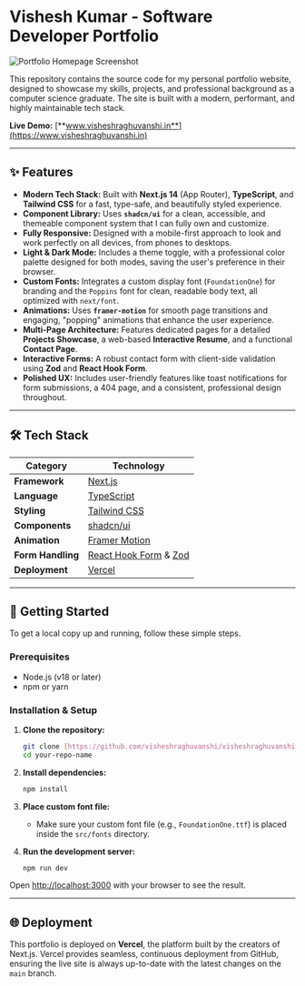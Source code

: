 # Vishesh Kumar - Software Developer Portfolio

![Portfolio Homepage Screenshot][screenshot]

This repository contains the source code for my personal portfolio website, designed to showcase my skills, projects, and professional background as a computer science graduate. The site is built with a modern, performant, and highly maintainable tech stack.

**Live Demo:** [**www.visheshraghuvanshi.in**](https://www.visheshraghuvanshi.in)

---

## ✨ Features

-   **Modern Tech Stack:** Built with **Next.js 14** (App Router), **TypeScript**, and **Tailwind CSS** for a fast, type-safe, and beautifully styled experience.
-   **Component Library:** Uses **`shadcn/ui`** for a clean, accessible, and themeable component system that I can fully own and customize.
-   **Fully Responsive:** Designed with a mobile-first approach to look and work perfectly on all devices, from phones to desktops.
-   **Light & Dark Mode:** Includes a theme toggle, with a professional color palette designed for both modes, saving the user's preference in their browser.
-   **Custom Fonts:** Integrates a custom display font (`FoundationOne`) for branding and the `Poppins` font for clean, readable body text, all optimized with `next/font`.
-   **Animations:** Uses **`framer-motion`** for smooth page transitions and engaging, "popping" animations that enhance the user experience.
-   **Multi-Page Architecture:** Features dedicated pages for a detailed **Projects Showcase**, a web-based **Interactive Resume**, and a functional **Contact Page**.
-   **Interactive Forms:** A robust contact form with client-side validation using **Zod** and **React Hook Form**.
-   **Polished UX:** Includes user-friendly features like toast notifications for form submissions, a 404 page, and a consistent, professional design throughout.

---

## 🛠️ Tech Stack

| Category          | Technology                                                                                                  |
| ----------------- | ----------------------------------------------------------------------------------------------------------- |
| **Framework** | [Next.js](https://nextjs.org/)                                                                              |
| **Language** | [TypeScript](https://www.typescriptlang.org/)                                                               |
| **Styling** | [Tailwind CSS](https://tailwindcss.com/)                                                                    |
| **Components** | [shadcn/ui](https://ui.shadcn.com/)                                                                         |
| **Animation** | [Framer Motion](https://www.framer.com/motion/)                                                             |
| **Form Handling** | [React Hook Form](https://react-hook-form.com/) & [Zod](https://zod.dev/)                                       |
| **Deployment** | [Vercel](https://vercel.com/)                                                                               |

---

## 🚀 Getting Started

To get a local copy up and running, follow these simple steps.

### Prerequisites

-   Node.js (v18 or later)
-   npm or yarn

### Installation & Setup

1.  **Clone the repository:**
    ```bash
    git clone [https://github.com/visheshraghuvanshi/visheshraghuvanshi.in.git](https://github.com/visheshraghuvanshi/visheshraghuvanshi.in.git)
    cd your-repo-name
    ```

2.  **Install dependencies:**
    ```bash
    npm install
    ```

3.  **Place custom font file:**
    -   Make sure your custom font file (e.g., `FoundationOne.ttf`) is placed inside the `src/fonts` directory.

4.  **Run the development server:**
    ```bash
    npm run dev
    ```

Open [http://localhost:3000](http://localhost:3000) with your browser to see the result.

---

## 🌐 Deployment

This portfolio is deployed on **Vercel**, the platform built by the creators of Next.js. Vercel provides seamless, continuous deployment from GitHub, ensuring the live site is always up-to-date with the latest changes on the `main` branch.

[screenshot]: https://i.ibb.co/Y4KNwwg2/Screenshot-2025-09-29-184810.png